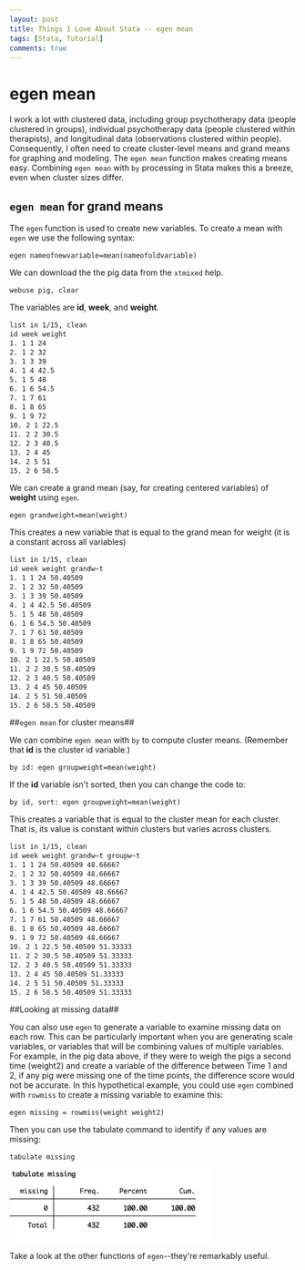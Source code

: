 ```yaml
---
layout: post
title: Things I Love About Stata -- egen mean
tags: [Stata, Tutorial]
comments: true
---
```

# egen mean #

I work a lot with clustered data, including group psychotherapy data (people clustered in groups), individual psychotherapy data (people clustered within therapists), and longitudinal data (observations clustered within people). Consequently, I often need to create cluster-level means and grand means for graphing and modeling. The `egen mean` function makes creating means easy. Combining `egen mean` with `by` processing in Stata makes this a breeze, even when cluster sizes differ.

## `egen mean` for grand means ##

The `egen` function is used to create new variables. To create a mean with `egen` we use the following syntax:

	egen nameofnewvariable=mean(nameofoldvariable)

We can download the the pig data from the `xtmixed` help.

	webuse pig, clear

The variables are **id**, **week**, and **weight**.

	list in 1/15, clean
	id week weight
	1. 1 1 24
	2. 1 2 32
	3. 1 3 39
	4. 1 4 42.5
	5. 1 5 48
	6. 1 6 54.5
	7. 1 7 61
	8. 1 8 65
	9. 1 9 72
	10. 2 1 22.5
	11. 2 2 30.5
	12. 2 3 40.5
	13. 2 4 45
	14. 2 5 51
	15. 2 6 58.5

We can create a grand mean (say, for creating centered variables) of **weight** using `egen`.

	egen grandweight=mean(weight)

This creates a new variable that is equal to the grand mean for weight (it is a constant across all variables)

	list in 1/15, clean
	id week weight grandw~t
	1. 1 1 24 50.40509
	2. 1 2 32 50.40509
	3. 1 3 39 50.40509
	4. 1 4 42.5 50.40509
	5. 1 5 48 50.40509
	6. 1 6 54.5 50.40509
	7. 1 7 61 50.40509
	8. 1 8 65 50.40509
	9. 1 9 72 50.40509
	10. 2 1 22.5 50.40509
	11. 2 2 30.5 50.40509
	12. 2 3 40.5 50.40509
	13. 2 4 45 50.40509
	14. 2 5 51 50.40509
	15. 2 6 58.5 50.40509

##`egen mean` for cluster means##

We can combine `egen mean` with `by` to compute cluster means. (Remember that **id** is the cluster id variable.)

	by id: egen groupweight=mean(weight)

If the **id** variable isn't sorted, then you can change the code to:

	by id, sort: egen groupweight=mean(weight)

This creates a variable that is equal to the cluster mean for each cluster. That is, its value is constant within clusters but varies across clusters.

	list in 1/15, clean
	id week weight grandw~t groupw~t
	1. 1 1 24 50.40509 48.66667
	2. 1 2 32 50.40509 48.66667
	3. 1 3 39 50.40509 48.66667
	4. 1 4 42.5 50.40509 48.66667
	5. 1 5 48 50.40509 48.66667
	6. 1 6 54.5 50.40509 48.66667
	7. 1 7 61 50.40509 48.66667
	8. 1 8 65 50.40509 48.66667
	9. 1 9 72 50.40509 48.66667
	10. 2 1 22.5 50.40509 51.33333
	11. 2 2 30.5 50.40509 51.33333
	12. 2 3 40.5 50.40509 51.33333
	13. 2 4 45 50.40509 51.33333
	14. 2 5 51 50.40509 51.33333
	15. 2 6 58.5 50.40509 51.33333

##Looking at missing data##

You can also use `egen` to generate a variable to examine missing data on each row. This can be particularly important when you are generating scale variables, or variables that will be combining values of multiple variables. For example, in the pig data above, if they were to weigh the pigs a second time (weight2) and create a variable of the difference between Time 1 and 2, if any pig were missing one of the time points, the difference score would not be accurate. In this hypothetical example, you could use `egen` combined with `rowmiss` to create a missing variable to examine this:

	egen missing = rowmiss(weight weight2)

Then you can use the tabulate command to identify if any values are missing:

	tabulate missing

![tabulate.missing1.png](/assets/tabulate_missing1.png)

Take a look at the other functions of `egen`--they're remarkably useful.
